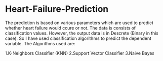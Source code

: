 # Heart-Failure-Prediction
The prediction is based on various parameters which are used to predict whether heart failure would ccure or not. 
The data is consists of classification values. However, the output data is in Descrete (Binary in this case). So I have used classification algorithms to predict the dependent variable. The Algorithms used are:

1.K-Neighbors Classifier (KNN)
2.Support Vector Classifier
3.Naive Bayes
